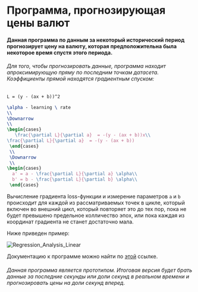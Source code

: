 # Программа, прогнозирующая цены валют

#### Данная программа по данным за некоторый исторический период прогнозирует цену на валюту, которая предположительна была некоторое время спустя этого периода.

###### Для того, чтобы прогнозировать данные, программа находит апроксимирующую пряму по последним точкам датасета. Коэффициенты прямой находятся градиентным спуском:


```tex
L = (y - (ax + b))^2  
```
```tex
\alpha - learning \ rate
\\
\Downarrow
\\
\begin{cases}
   \frac{\partial L}{\partial a}  = -(y - (ax + b))x\\
\frac{\partial L}{\partial a}  = -(y - (ax + b))
 \end{cases}
 \\
 \Downarrow
 \\
\begin{cases}
  a' = a - \frac{\partial L}{\partial a} \alpha\\
  b' = b - \frac{\partial L}{\partial b} \alpha\\
 \end{cases}
```

Вычисление градиента loss-функции и измерение параметров `a` и `b` происходит для каждой из рассматриваемых точек в цикле, который включен во внешний цикл, который повторяет это до тех пор, пока не будет превышено предельное колличество эпох, или пока каждая из координат градиента не станет достаточно мала.



Ниже приведен пример:

![Regression_Analysis_Linear](C:\Users\Tema\Desktop\Regression_Analysis_Linear.gif)

Документацию к программе можно найти по [этой](C:\Users\Tema\PycharmProjects\untitled\Review2.html ) ссылке.

###### Данная программа является прототипом. Итоговая версия будет брать данные за последние секунды или доли секунд в реальном времени и прогнозировать цены на доли секунд вперед.
